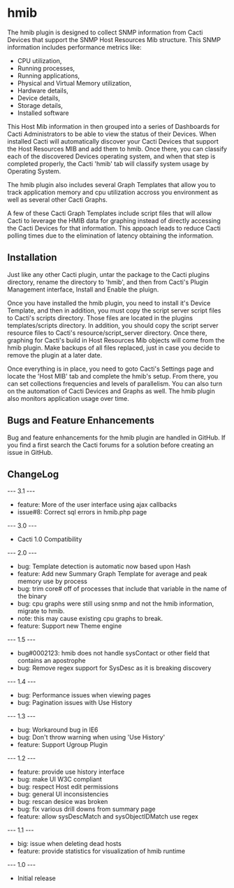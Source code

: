 # hmib

The hmib plugin is designed to collect SNMP information from Cacti Devices that support the SNMP Host Resources Mib structure.  This SNMP information includes performance metrics like:

* CPU utilization, 
* Running processes, 
* Running applications,
* Physical and Virtual Memory utilization,
* Hardware details,
* Device details, 
* Storage details, 
* Installed software

This Host Mib information in then grouped into a series of Dashboards for Cacti Administrators to be able to view the status of their Devices.  When installed Cacti will automatically discover your Cacti Devices that support the Host Resources MIB and add them to hmib.  Once there, you can classify each of the discovered Devices operating system, and when that step is completed properly, the Cacti 'hmib' tab will classify system usage by Operating System.

The hmib plugin also includes several Graph Templates that allow you to track application memory and cpu utilization accross you environment as well as several other Cacti Graphs.

A few of these Cacti Graph Templates include script files that will allow Cacti to leverage the HMIB data for graphing instead of directly accessing the Cacti Devices for that information.  This appoach leads to reduce Cacti polling times due to the elimination of latency obtaining the information.

## Installation

Just like any other Cacti plugin, untar the package to the Cacti plugins directory, rename the directory to 'hmib', and then from Cacti's Plugin Management interface, Install and Enable the pluign.

Once you have installed the hmib plugin, you need to install it's Device Template, and then in addition, you must copy the script server script files to Cacti's scripts directory.  Those files are located in the plugins templates/scripts directory.  In addition, you should copy the script server resource files to Cacti's resource/script_server directory.  Once there, graphing for Cacti's build in Host Resources Mib objects will come from the hmib plugin.  Make backups of all files replaced, just in case you decide to remove the plugin at a later date.

Once everything is in place, you need to goto Cacti's Settings page and locate the 'Host MIB' tab and complete the hmib's setup.  From there, you can set collections frequencies and levels of parallelism.  You can also turn on the automation of Cacti Devices and Graphs as well.  The hmib plugin also monitors application usage over time.

## Bugs and Feature Enhancements
   
Bug and feature enhancements for the hmib plugin are handled in GitHub.  If you find a first search the Cacti forums for a solution before creating an issue in GitHub.

## ChangeLog

--- 3.1 ---
* feature: More of the user interface using ajax callbacks
* issue#8: Correct sql errors in hmib.php page

--- 3.0 ---
* Cacti 1.0 Compatibility 

--- 2.0 ---
* bug: Template detection is automatic now based upon Hash
* feature: Add new Summary Graph Template for average and peak memory use by process
* bug: trim core# off of processes that include that variable in the name of the binary
* bug: cpu graphs were still using snmp and not the hmib information, migrate to hmib.
* note: this may cause existing cpu graphs to break.
* feature: Support new Theme engine

--- 1.5 ---
* bug#0002123: hmib does not handle sysContact or other field that contains an apostrophe
* bug: Remove regex support for SysDesc as it is breaking discovery

--- 1.4 ---
* bug: Performance issues when viewing pages
* bug: Pagination issues with Use History

--- 1.3 ---
* bug: Workaround bug in IE6
* bug: Don't throw warning when using 'Use History'
* feature: Support Ugroup Plugin

--- 1.2 ---
* feature: provide use history interface
* bug: make UI W3C compliant
* bug: respect Host edit permissions
* bug: general UI inconsistencies
* bug: rescan desice was broken
* bug: fix various drill downs from summary page
* feature: allow sysDescMatch and sysObjectIDMatch use regex

--- 1.1 ---
* big: issue when deleting dead hosts
* feature: provide statistics for visualization of hmib runtime

--- 1.0 ---
* Initial release
